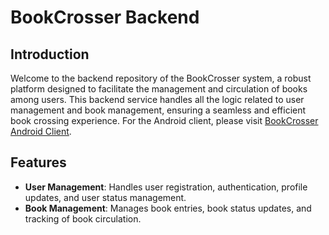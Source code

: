 # BookCrosser Backend

## Introduction

Welcome to the backend repository of the BookCrosser system, a robust platform designed to facilitate the management and circulation of books among users. This backend service handles all the logic related to user management and book management, ensuring a seamless and efficient book crossing experience. For the Android client, please visit [BookCrosser Android Client](https://github.com/Mai-hh/BookCrosser).

## Features

- **User Management**: Handles user registration, authentication, profile updates, and user status management.
- **Book Management**: Manages book entries, book status updates, and tracking of book circulation.

## 
